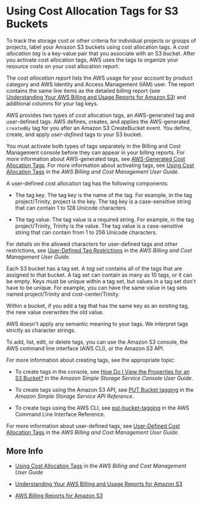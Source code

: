 # Using Cost Allocation Tags for S3 Buckets<a name="CostAllocTagging"></a>

To track the storage cost or other criteria for individual projects or groups of projects, label your Amazon S3 buckets using cost allocation tags\. A *cost allocation tag* is a key\-value pair that you associate with an S3 bucket\. After you activate cost allocation tags, AWS uses the tags to organize your resource costs on your cost allocation report\. 

The *cost allocation report* lists the AWS usage for your account by product category and AWS Identity and Access Management \(IAM\) user\. The report contains the same line items as the detailed billing report \(see [Understanding Your AWS Billing and Usage Reports for Amazon S3](aws-usage-report-understand.md)\) and additional columns for your tag keys\.

AWS provides two types of cost allocation tags, an AWS\-generated tag and user\-defined tags\. AWS defines, creates, and applies the AWS\-generated `createdBy` tag for you after an Amazon S3 CreateBucket event\. You define, create, and apply *user\-defined* tags to your S3 bucket\.

You must activate both types of tags separately in the Billing and Cost Management console before they can appear in your billing reports\. For more information about AWS\-generated tags, see [ AWS\-Generated Cost Allocation Tags](http://docs.aws.amazon.com/awsaccountbilling/latest/aboutv2//aws-tags.html)\. For more information about activating tags, see [Using Cost Allocation Tags](http://docs.aws.amazon.com/awsaccountbilling/latest/aboutv2//cost-alloc-tags.html) in the *AWS Billing and Cost Management User Guide*\.

A user\-defined cost allocation tag has the following components:

+ The tag key\. The tag key is the name of the tag\. For example, in the tag project/Trinity, project is the key\. The tag key is a case\-sensitive string that can contain 1 to 128 Unicode characters\. 

+ The tag value\. The tag value is a required string\. For example, in the tag project/Trinity, Trinity is the value\. The tag value is a case\-sensitive string that can contain from 1 to 256 Unicode characters\.

For details on the allowed characters for user\-defined tags and other restrictions, see [User\-Defined Tag Restrictions](http://docs.aws.amazon.com/awsaccountbilling/latest/aboutv2//allocation-tag-restrictions.html) in the *AWS Billing and Cost Management User Guide*\.

Each S3 bucket has a tag set\. A *tag set* contains all of the tags that are assigned to that bucket\. A tag set can contain as many as 10 tags, or it can be empty\. Keys must be unique within a tag set, but values in a tag set don't have to be unique\. For example, you can have the same value in tag sets named project/Trinity and cost\-center/Trinity\.

Within a bucket, if you add a tag that has the same key as an existing tag, the new value overwrites the old value\.

AWS doesn't apply any semantic meaning to your tags\. We interpret tags strictly as character strings\. 

To add, list, edit, or delete tags, you can use the Amazon S3 console, the AWS command line interface \(AWS CLI\), or the Amazon S3 API\. 

For more information about creating tags, see the appropriate topic: 

+ To create tags in the console, see [How Do I View the Properties for an S3 Bucket?](http://docs.aws.amazon.com/AmazonS3/latest/user-guide/view-bucket-properties.html) in the *Amazon Simple Storage Service Console User Guide*\.

+ To create tags using the Amazon S3 API, see [PUT Bucket tagging](http://docs.aws.amazon.com/AmazonS3/latest/API/RESTBucketPUTtagging.html) in the *Amazon Simple Storage Service API Reference*\.

+ To create tags using the AWS CLI, see [put\-bucket\-tagging](http://docs.aws.amazon.com/cli/latest/reference/s3api/put-bucket-tagging.html) in the AWS Command Line Interface Reference\.

For more information about user\-defined tags, see [User\-Defined Cost Allocation Tags](http://docs.aws.amazon.com/awsaccountbilling/latest/aboutv2//custom-tags.html) in the *AWS Billing and Cost Management User Guide*\.

## More Info<a name="CostAllocTagging-more-info"></a>

+ [ Using Cost Allocation Tags](http://docs.aws.amazon.com/awsaccountbilling/latest/aboutv2//cost-alloc-tags.html) in the *AWS Billing and Cost Management User Guide*

+ [Understanding Your AWS Billing and Usage Reports for Amazon S3](aws-usage-report-understand.md)

+ [AWS Billing Reports for Amazon S3](aws-billing-reports.md)